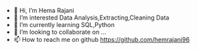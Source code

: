 - 👋 Hi, I’m Hema Rajani
- 👀 I’m interested Data Analysis,Extracting,Cleaning Data
- 🌱 I’m currently learning SQL,Python
- 💞️ I’m looking to collaborate on ...
- 📫 How to reach me on github https://github.com/hemrajani96

<!---
hemrajani96/hemrajani96 is a ✨ special ✨ repository because its `README.md` (this file) appears on your GitHub profile.
You can click the Preview link to take a look at your changes.
--->
